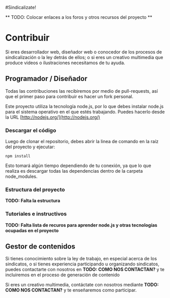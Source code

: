 #Sindicalizate!

** TODO: Colocar enlaces a los foros y otros recursos del proyecto **

# Contribuir
Si eres desarrollador web, diseñador web o conocedor de los procesos de sindicalización o la ley detrás de ellos; o si eres un creativo multimedia que produce videos o ilustraciones necesitamos de tu ayuda.

## Programador / Diseñador
Todas las contribuciones las recibiremos por medio de pull-requests, así que el primer paso para contribuir es hacer un fork personal.

Este proyecto utiliza la tecnología node.js, por lo que debes instalar node.js para el sistema operativo en el que estés trabajando. Puedes hacerlo desde la URL
[http://nodejs.org/](http://nodejs.org/)

### Descargar el código
Luego de clonar el repositorio, debes abrir la linea de comando en la raíz del proyecto y ejecutar:
    
    npm install

Esto tomará algún tiempo dependiendo de tu conexión, ya que lo que realiza es descargar todas las dependencias dentro de la carpeta node_modules.

### Estructura del proyecto
**TODO: Falta la estructura**

### Tutoriales e instructivos
**TODO: Falta lista de recuros para aprender node.js y otras tecnologías ocupadas en el proyecto**

## Gestor de contenidos
Si tienes conocimiento sobre la ley de trabajo, en especial acerca de los sindicatos, o si tienes experiencia participando u organizando sindicatos, puedes contactarte con nosotros en **TODO: COMO NOS CONTACTAN?** y te incluiremos en el proceso de generación de contenido

Si eres un creativo multimedia, contáctate con nosotros mediante **TODO: COMO NOS CONTACTAN?** y te enseñaremos como participar. 
